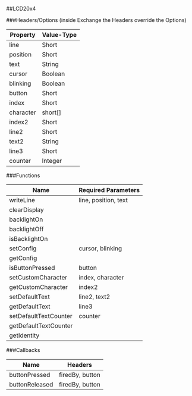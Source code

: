 ##LCD20x4


###Headers/Options (inside Exchange the Headers override the Options)


| Property             | Value-Type                              |
|----------------------|-----------------------------------------|
|                 line |      Short |
|             position |      Short |
|                 text |     String |
|               cursor |    Boolean |
|             blinking |    Boolean |
|               button |      Short |
|                index |      Short |
|            character |    short[] |
|               index2 |      Short |
|                line2 |      Short |
|                text2 |     String |
|                line3 |      Short |
|              counter |    Integer |



###Functions

| Name                 | Required Parameters                      |
|----------------------|------------------------------------------|
|            writeLine |                     line, position, text |
|         clearDisplay |                                          |
|          backlightOn |                                          |
|         backlightOff |                                          |
|        isBacklightOn |                                          |
|            setConfig |                         cursor, blinking |
|            getConfig |                                          |
|      isButtonPressed |                                   button |
|   setCustomCharacter |                         index, character |
|   getCustomCharacter |                                   index2 |
|       setDefaultText |                             line2, text2 |
|       getDefaultText |                                    line3 |
| setDefaultTextCounter |                                  counter |
| getDefaultTextCounter |                                          |
|          getIdentity |                                          |




###Callbacks

| Name                 | Headers                                  |
|----------------------|------------------------------------------|
|        buttonPressed |                          firedBy, button |
|       buttonReleased |                          firedBy, button |


